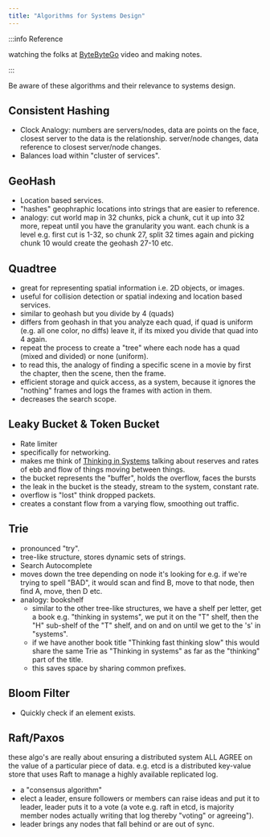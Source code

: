 ```yaml
---
title: "Algorithms for Systems Design"
---
```


:::info Reference

watching the folks at [ByteByteGo](https://www.youtube.com/watch?v=xbgzl2maQUU&ab_channel=ByteByteGo) video and making notes.

:::

Be aware of these algorithms and their relevance to systems design.

## Consistent Hashing

- Clock Analogy: numbers are servers/nodes, data are points on the face, closest server to the data is the relationship. server/node changes, data reference to closest server/node changes.
- Balances load within "cluster of services".

## GeoHash

- Location based services.
- "hashes" geophraphic locations into strings that are easier to reference.
- analogy: cut world map in 32 chunks, pick a chunk, cut it up into 32 more, repeat until you have the granularity you want. each chunk is a level e.g. first cut is 1-32, so chunk 27, split 32 times again and picking chunk 10 would create the geohash 27-10 etc.

## Quadtree

- great for representing spatial information i.e. 2D objects, or images.
- useful for collision detection or spatial indexing and location based services.
- similar to geohash but you divide by 4 (quads)
- differs from geohash in that you analyze each quad, if quad is uniform (e.g. all one color, no diffs) leave it, if its mixed you divide that quad into 4 again.
- repeat the process to create a "tree" where each node has a quad (mixed and divided) or none (uniform).
- to read this, the analogy of finding a specific scene in a movie by first the chapter, then the scene, then the frame.
- efficient storage and quick access, as a system, because it ignores the "nothing" frames and logs the frames with action in them.
- decreases the search scope.

## Leaky Bucket & Token Bucket

- Rate limiter
- specifically for networking.
- makes me think of [Thinking in Systems](../books/reading-list.md) talking about reserves and rates of ebb and flow of things moving between things.
- the bucket represents the "buffer", holds the overflow, faces the bursts
- the leak in the bucket is the steady, stream to the system, constant rate.
- overflow is "lost" think dropped packets.
- creates a constant flow from a varying flow, smoothing out traffic.

## Trie

- pronounced "try".
- tree-like structure, stores dynamic sets of strings.
- Search Autocomplete
- moves down the tree depending on node it's looking for e.g. if we're trying to spell "BAD", it would scan and find B, move to that node, then find A, move, then D etc.
- analogy: bookshelf
  - similar to the other tree-like structures, we have a shelf per letter, get a book e.g. "thinking in systems", we put it on the "T" shelf, then the "H" sub-shelf of the "T" shelf, and on and on until we get to the 's' in "systems".
  - if we have another book title "Thinking fast thinking slow" this would share the same Trie as "Thinking in systems" as far as the "thinking" part of the title.
  - this saves space by sharing common prefixes.

## Bloom Filter

- Quickly check if an element exists.

## Raft/Paxos

these algo's are really about ensuring a distributed system ALL AGREE on the value of a particular piece of data. e.g. etcd is a distributed key-value store that uses Raft to manage a highly available replicated log.

- a "consensus algorithm"
- elect a leader, ensure followers or members can raise ideas and put it to leader, leader puts it to a vote (a vote e.g. raft in etcd, is majority member nodes actually writing that log thereby "voting" or agreeing").
- leader brings any nodes that fall behind or are out of sync.
